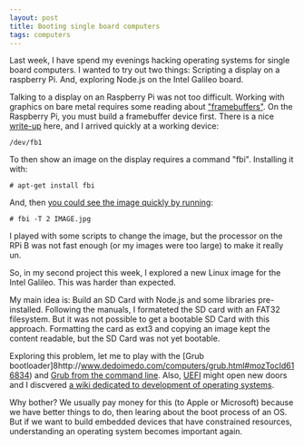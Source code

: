 ```yaml
---
layout: post
title: Booting single board computers
tags: computers
---
```

Last week, I have spend my evenings hacking operating systems for single board computers. I wanted to try out two things: Scripting a display on a raspberry Pi. And, exploring Node.js on the Intel Galileo board.

Talking to a display on an Raspberry Pi was not too difficult. Working with graphics on bare metal requires some reading about ["framebuffers"](https://en.wikipedia.org/wiki/Linux_framebuffer). On the Raspberry Pi, you must build a framebuffer device first. There is a nice [write-up](https://github.com/notro/fbtft/wiki) here, and I arrived quickly at a working device:

    /dev/fb1

To then show an image on the display requires a command "fbi". Installing it with:

    # apt-get install fbi

And, then [you could see the image quickly by running](https://www.raspberrypi.org/forums/viewtopic.php?f=27&t=15182):

    # fbi -T 2 IMAGE.jpg

I played with some scripts to change the image, but the processor on the RPi B was not fast enough (or my images were too large) to make it really un.

So, in my second project this week, I explored a new Linux image for the Intel Galileo. This was harder than expected.

My main idea is: Build an SD Card with Node.js and some libraries pre-installed. Following the manuals, I formateted the SD card with an FAT32 filesystem. But it was not possible to get a bootable SD Card with this approach. Formatting the card as ext3 and copying an image kept the content readable, but the SD Card was not yet bootable.

Exploring this problem, let me to play with the [Grub bootloader]8http://www.dedoimedo.com/computers/grub.html#mozTocId616834) and [Grub from the command line](http://www.mepis.org/docs/en/index.php?title=GRUB_from_command_line). Also, [UEFI](https://en.wikipedia.org/wiki/Unified_Extensible_Firmware_Interface) might open new doors and I discvered [a wiki dedicated to development of operating systems](http://wiki.osdev.org/Main_Page).

Why bother? We usually pay money for this (to Apple or Microsoft) because we have better things to do, then learing about the boot process of an OS. But if we want to build embedded devices that have constrained resources, understanding an operating system becomes important again.


